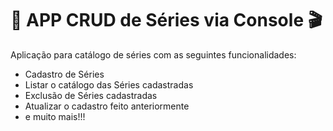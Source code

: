 # :movie_camera: APP CRUD de Séries via Console :clapper:



Aplicação para catálogo de séries com as seguintes funcionalidades:

* Cadastro de Séries
* Listar o catálogo das Séries cadastradas
* Exclusão de Séries cadastradas
* Atualizar o cadastro feito anteriormente
* e muito mais!!!

